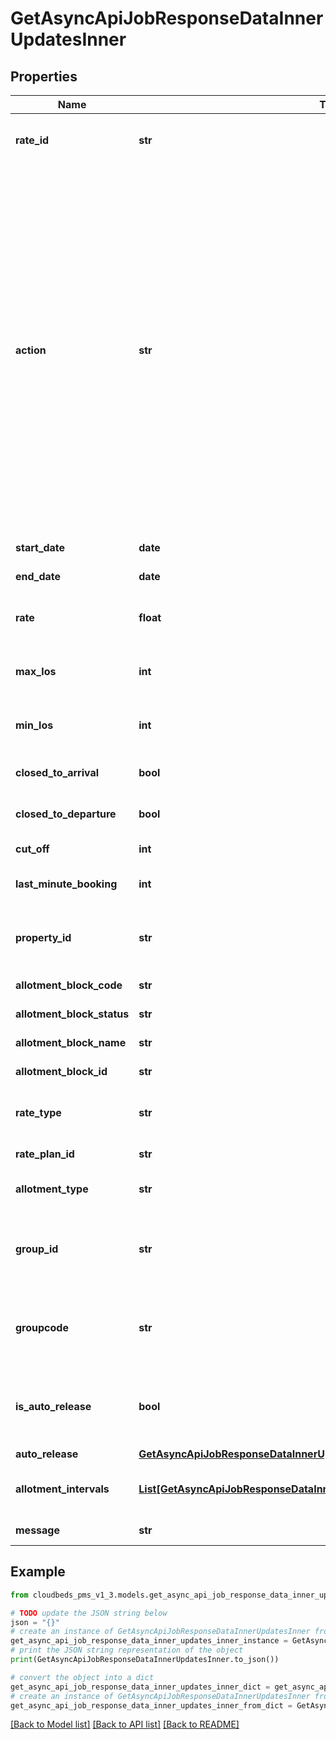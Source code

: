 # GetAsyncApiJobResponseDataInnerUpdatesInner


## Properties

Name | Type | Description | Notes
------------ | ------------- | ------------- | -------------
**rate_id** | **str** | Rate ID for which action was taken | [optional] 
**action** | **str** | Action taken for this interval as part of this job. in_progress - interval wait for it turn. updated - interval was updated. created - new interval was created with the new date range. error - there was an error when attempting this update. Allowed values: in_progress, updated, created, error | [optional] 
**start_date** | **date** | Interval start date | [optional] 
**end_date** | **date** | Interval end date | [optional] 
**rate** | **float** | Value of rate which was updated | [optional] 
**max_los** | **int** | Maximum length of stay for this rate | [optional] 
**min_los** | **int** | Minimum length of stay for this rate | [optional] 
**closed_to_arrival** | **bool** | If this rate is closed to arrival | [optional] 
**closed_to_departure** | **bool** | If this rate is closed to departure | [optional] 
**cut_off** | **int** | Cutoff for this rate | [optional] 
**last_minute_booking** | **int** | Last minute booking for this rate | [optional] 
**property_id** | **str** | Property ID associated to the allotment block | [optional] 
**allotment_block_code** | **str** | Allotment block code | [optional] 
**allotment_block_status** | **str** | Allotment block status | [optional] 
**allotment_block_name** | **str** | Allotment block name | [optional] 
**allotment_block_id** | **str** | Allotment block ID | [optional] 
**rate_type** | **str** | Rate type for the allotment block | [optional] 
**rate_plan_id** | **str** | Rate plan ID if applicable | [optional] 
**allotment_type** | **str** | the type of allotment block | [optional] 
**group_id** | **str** | Group profile ID associated to the allotment block | [optional] 
**groupcode** | **str** | Group profile code associated to the allotment block | [optional] 
**is_auto_release** | **bool** | If the allotment block is configured for auto-release | [optional] 
**auto_release** | [**GetAsyncApiJobResponseDataInnerUpdatesInnerAutoRelease**](GetAsyncApiJobResponseDataInnerUpdatesInnerAutoRelease.md) |  | [optional] 
**allotment_intervals** | [**List[GetAsyncApiJobResponseDataInnerUpdatesInnerAllotmentIntervalsInner]**](GetAsyncApiJobResponseDataInnerUpdatesInnerAllotmentIntervalsInner.md) | array of interval data by room type | [optional] 
**message** | **str** | Error message | [optional] 

## Example

```python
from cloudbeds_pms_v1_3.models.get_async_api_job_response_data_inner_updates_inner import GetAsyncApiJobResponseDataInnerUpdatesInner

# TODO update the JSON string below
json = "{}"
# create an instance of GetAsyncApiJobResponseDataInnerUpdatesInner from a JSON string
get_async_api_job_response_data_inner_updates_inner_instance = GetAsyncApiJobResponseDataInnerUpdatesInner.from_json(json)
# print the JSON string representation of the object
print(GetAsyncApiJobResponseDataInnerUpdatesInner.to_json())

# convert the object into a dict
get_async_api_job_response_data_inner_updates_inner_dict = get_async_api_job_response_data_inner_updates_inner_instance.to_dict()
# create an instance of GetAsyncApiJobResponseDataInnerUpdatesInner from a dict
get_async_api_job_response_data_inner_updates_inner_from_dict = GetAsyncApiJobResponseDataInnerUpdatesInner.from_dict(get_async_api_job_response_data_inner_updates_inner_dict)
```
[[Back to Model list]](../README.md#documentation-for-models) [[Back to API list]](../README.md#documentation-for-api-endpoints) [[Back to README]](../README.md)


